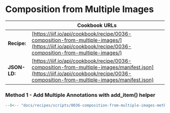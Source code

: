 # Composition from Multiple Images
|              | **Cookbook URLs** |
|--------------|-------------------|
| **Recipe:**  | [https://iiif.io/api/cookbook/recipe/0036-composition-from-multiple-images/](https://iiif.io/api/cookbook/recipe/0036-composition-from-multiple-images/) |
| **JSON-LD:** | [https://iiif.io/api/cookbook/recipe/0036-composition-from-multiple-images/manifest.json](https://iiif.io/api/cookbook/recipe/0036-composition-from-multiple-images/manifest.json) |

### Method 1 - Add Multiple Annotations with add_item() helper
```python
--8<-- "docs/recipes/scripts/0036-composition-from-multiple-images-method1.py"
```
